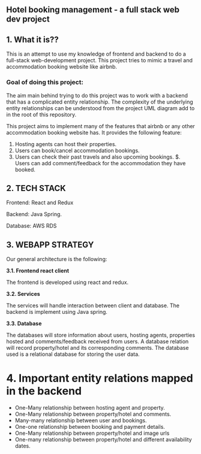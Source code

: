 ## Hotel booking management - a full stack web dev project

## 1. What it is??

This is an attempt to use my knowledge of frontend and backend to do a full-stack web-development project.
This project tries to mimic a travel and accommodation booking website like airbnb.

### Goal of doing this project:
The aim main behind trying to do this project was to work with a backend that has a complicated 
entity relationship. The complexity of the underlying entity relationships can be understood from the
project UML diagram add to in the root of this repository.

This project aims to implement many of the features that airbnb or any other accommodation booking website has.
It provides the following feature:
 
1. Hosting agents can host their properties.
2. Users can book/cancel accommodation bookings.
3. Users can check their past travels and also upcoming bookings.
$. Users can add comment/feedback for the accommodation they have booked.

## 2. TECH STACK

Frontend: React and Redux

Backend: Java Spring.

Database: AWS RDS
 
## 3. WEBAPP STRATEGY

Our general architecture is the following:

**3.1.  Frontend react client**

The frontend is developed using react and redux.

**3.2.  Services**

The services will handle interaction between client and database.
The backend is implement using Java spring. 

**3.3. Database** 

The databases will store information about users, hosting agents, properties hosted and comments/feedback
received from users. A database relation will record property/hotel and its corresponding comments.
The database used is a relational database for storing the user data.

# 4. Important entity relations mapped in the backend

* One-Many relationship between hosting agent and property.
* One-Many relationship between property/hotel and comments.
* Many-many relationship between user and bookings. 
* One-one relationship between booking and payment details.
* One-Many relationship between property/hotel and image urls
* One-many relationship between property/hotel and different availability dates.
